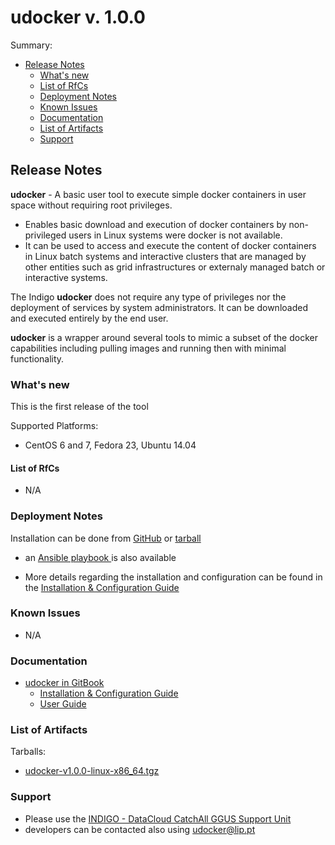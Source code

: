 # udocker v. 1.0.0


Summary:
* [Release Notes](#id1)
  * [What's new](#id2)
  * [List of RfCs](#id3)
  * [Deployment Notes](#id4)
  * [Known Issues](#id5)
  * [Documentation](#id6)
  * [List of Artifacts](#id7)
  * [Support](#id8)


<a id="id1"></a>
## Release Notes

**udocker** - A basic user tool to execute simple docker containers in user space without requiring root privileges. 
* Enables basic download and execution of docker containers by non-privileged users in Linux systems were docker is not available. 
* It can be used to access and execute the content of docker containers in Linux batch systems and interactive clusters that are managed by other entities such as grid infrastructures or externaly managed batch or interactive systems.

The Indigo **udocker** does not require any type of privileges nor the deployment of services by system administrators. It can be downloaded and executed entirely by the end user.

**udocker** is a wrapper around several tools to mimic a subset of the docker capabilities including pulling images and running then with minimal functionality.

<a id="id2"></a>
### What's new

This is the first release of the tool

Supported Platforms: 
* CentOS 6 and 7, Fedora 23, Ubuntu 14.04

<a id="id3"></a>
#### List of RfCs 

* N/A

<a id="id4"></a>
### Deployment Notes

Installation can be done from [GitHub](https://github.com/indigo-dc/udocker) or [tarball](http://repo.indigo-datacloud.eu/repository/indigo/1/centos7/x86_64/tgz/udocker-v1.0.0.tar.gz)
* an [Ansible playbook ](https://github.com/indigo-dc/udocker/blob/master/ansible_install.yaml)is also available 

* More details regarding the installation and configuration can be found in the [Installation & Configuration Guide](https://indigo-dc.gitbooks.io/udocker/content/doc/installation_manual.html)

<a id="id5"></a>
### Known Issues

* N/A

<a id="id6"></a>
### Documentation

* [udocker in GitBook](https://www.gitbook.com/book/indigo-dc/udocker)
  * [Installation & Configuration Guide](https://indigo-dc.gitbooks.io/udocker/content/doc/installation_manual.html)
  * [User Guide](https://indigo-dc.gitbooks.io/udocker/content/doc/user_manual.html)

<a id="id7"></a>
### List of Artifacts

Tarballs:
* [udocker-v1.0.0-linux-x86_64.tgz](http://repo.indigo-datacloud.eu/repository/indigo/1/centos7/x86_64/tgz/udocker-v1.0.0.tar.gz)

<a id="id8"></a>
### Support

* Please use the [INDIGO - DataCloud CatchAll GGUS Support Unit](
https://wiki.egi.eu/wiki/GGUS:INDIGO_DataCloud_Catch-all_FAQ)
* developers can be contacted also using udocker@lip.pt